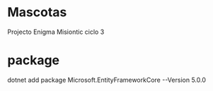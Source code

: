 # Mascotas
Projecto Enigma Misiontic ciclo 3

# package
dotnet add package Microsoft.EntityFrameworkCore --Version 5.0.0 

